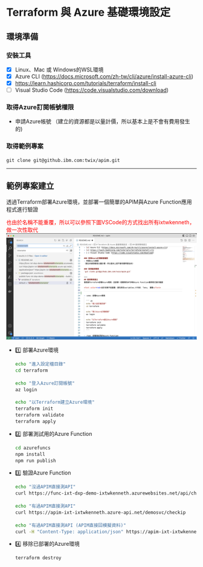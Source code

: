 # Terraform 與 Azure 基礎環境設定

## 環境準備 
### 安裝工具
- [x] Linux、Mac 或 Windows的WSL環境 
- [x] Azure CLI (https://docs.microsoft.com/zh-tw/cli/azure/install-azure-cli)
- [x] https://learn.hashicorp.com/tutorials/terraform/install-cli
- [ ] Visual Studio Code (https://code.visualstudio.com/download)

### 取得Azure訂閱帳號權限
- 申請Azure帳號
（建立的資源都是以量計價，所以基本上是不會有費用發生的)

### 取得範例專案
`git clone git@github.ibm.com:twix/apim.git`

---
## 範例專案建立
透過Terraform部署Azure環境，並部署一個簡單的APIM與Azure Function應用程式進行驗證

<font color=red>也由於名稱不能重覆，所以可以參照下圖VSCode的方式找出所有ixtwkenneth，做一次性取代</font>
![](doc/2022-12-28-09-50-46.png)

- :one: 部署Azure環境

  ``` sh
  echo "進入設定檔目錄"
  cd terraform

  echo "登入Azure訂閱帳號"
  az login 

  echo "以Terraform建立Azure環境"
  terraform init
  terraform validate
  terraform apply
  ```

- :two: 部署測試用的Azure Function
  ``` sh
  cd azurefuncs
  npm install
  npm run publish
  ```

- :three: 驗證Azure Function
  ``` sh
  echo "沒過APIM直接測API"
  curl https://func-ixt-dxp-demo-ixtwkenneth.azurewebsites.net/api/checkip
       
  echo "有過APIM直接測API"
  curl https://apim-ixt-ixtwkenneth.azure-api.net/demosvc/checkip
      
  echo "有過APIM直接測API (APIM直接回模擬資料)"
  curl -H "Content-Type: application/json" https://apim-ixt-ixtwkenneth.azure-api.net/demomock/mock

  ```


- :four: 移除已部署的Azure環境
  ``` sh
  terraform destroy
  ```

